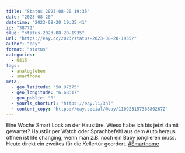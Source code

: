 ```yaml
---
title: "Status 2023-08-20 19:35"
date: "2023-08-20"
datetime: "2023-08-20 19:35:41"
id: "38772"
slug: "status-2023-08-20-1935"
url: "https://eay.cc/2023/status-2023-08-20-1935/"
author: "eay"
format: "status"
categories:
  - 0815
tags:
  - analogleben
  - smarthome
meta:
  - geo_latitude: "50.97375"
  - geo_longitude: "6.68317"
  - geo_public: "0"
  - yourls_shorturl: "https://eay.li/3nl"
  - content_copy: "https://eay.social/@eay/110923157368802672"
---
```


Eine Woche Smart Lock an der Haustüre. Wieso habe ich bis jetzt damit gewartet? Haustür per Watch oder Sprachbefehl aus dem Auto heraus öffnen ist life changing, wenn man z.B. noch ein Baby jonglieren muss. Heute direkt ein zweites für die Kellertür geordert. [#Smarthome](https://eay.cc/tag/smarthome/)
